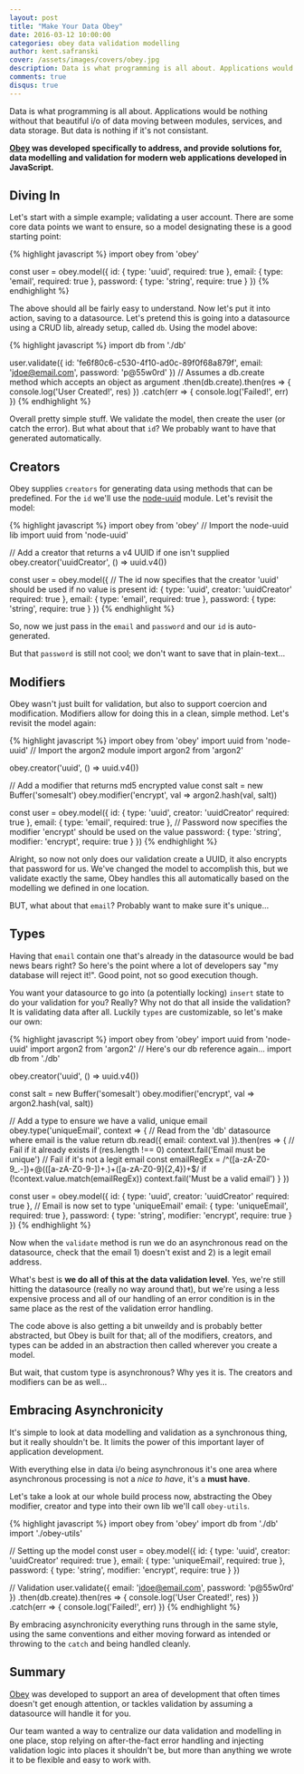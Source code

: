 ```yaml
---
layout: post
title: "Make Your Data Obey"
date: 2016-03-12 10:00:00
categories: obey data validation modelling
author: kent.safranski
cover: /assets/images/covers/obey.jpg
description: Data is what programming is all about. Applications would be nothing without that beautiful i/o of data moving between modules, services, and data storage. But data is nothing if it's not consistant.
comments: true
disqus: true
---
```


Data is what programming is all about. Applications would be nothing without that beautiful i/o of data moving between modules, services, and data storage. But data is nothing if it's not consistant.

**[Obey](https://github.com/TechnologyAdvice/obey) was developed specifically to address, and provide solutions for, data modelling and validation for modern web applications developed in JavaScript.**

## Diving In

Let's start with a simple example; validating a user account. There are some core data points we want to ensure, so a model designating these is a good starting point:

{% highlight javascript %}
import obey from 'obey'

const user = obey.model({
    id: { type: 'uuid', required: true },
    email: { type: 'email', required: true },
    password: { type: 'string', require: true }
})
{% endhighlight %}

The above should all be fairly easy to understand. Now let's put it into action, saving to a datasource. Let's pretend this is going into a datasource using a CRUD lib, already setup, called `db`. Using the model above:

{% highlight javascript %}
import db from './db'

user.validate({
    id: 'fe6f80c6-c530-4f10-ad0c-89f0f68a879f',
    email: 'jdoe@email.com',
    password: 'p@55w0rd'
})
// Assumes a db.create method which accepts an object as argument
.then(db.create).then(res => {
    console.log('User Created!', res)
})
.catch(err => {
    console.log('Failed!', err)
})
{% endhighlight %}

Overall pretty simple stuff. We validate the model, then create the user (or catch the error). But what about that `id`? We probably want to have that generated automatically.

## Creators

Obey supplies `creators` for generating data using methods that can be predefined. For the `id` we'll use the [node-uuid](https://www.npmjs.com/package/node-uuid) module. Let's revisit the model:

{% highlight javascript %}
import obey from 'obey'
// Import the node-uuid lib
import uuid from 'node-uuid'

// Add a creator that returns a v4 UUID if one isn't supplied
obey.creator('uuidCreator', () => uuid.v4())

const user = obey.model({
    // The id now specifies that the creator 'uuid' should be used if no value is present
    id: { type: 'uuid', creator: 'uuidCreator' required: true },
    email: { type: 'email', required: true },
    password: { type: 'string', require: true }
})
{% endhighlight %}

So, now we just pass in the `email` and `password` and our `id` is auto-generated.

But that `password` is still not cool; we don't want to save that in plain-text...

## Modifiers

Obey wasn't just built for validation, but also to support coercion and modification. Modifiers allow for doing this in a clean, simple method. Let's revisit the model again:

{% highlight javascript %}
import obey from 'obey'
import uuid from 'node-uuid'
// Import the argon2 module
import argon2 from 'argon2'

obey.creator('uuid', () => uuid.v4())

// Add a modifier that returns md5 encrypted value
const salt = new Buffer('somesalt')
obey.modifier('encrypt', val => argon2.hash(val, salt))

const user = obey.model({
    id: { type: 'uuid', creator: 'uuidCreator' required: true },
    email: { type: 'email', required: true },
    // Password now specifies the modifier 'encrypt' should be used on the value
    password: { type: 'string', modifier: 'encrypt', require: true }
})
{% endhighlight %}

Alright, so now not only does our validation create a UUID, it also encrypts that password for us. We've changed the model to accomplish this, but we validate exactly the same, Obey handles this all automatically based on the modelling we defined in one location.

BUT, what about that `email`? Probably want to make sure it's unique...

## Types

Having that `email` contain one that's already in the datasource would be bad news bears right? So here's the point where a lot of developers say "my database will reject it!". Good point, not so good execution though.

You want your datasource to go into (a potentially locking) `insert` state to do your validation for you? Really? Why not do that all inside the validation? It is validating data after all. Luckily `types` are customizable, so let's make our own:

{% highlight javascript %}
import obey from 'obey'
import uuid from 'node-uuid'
import argon2 from 'argon2'
// Here's our db reference again...
import db from './db'

obey.creator('uuid', () => uuid.v4())

const salt = new Buffer('somesalt')
obey.modifier('encrypt', val => argon2.hash(val, salt))

// Add a type to ensure we have a valid, unique email
obey.type('uniqueEmail', context => {
    // Read from the 'db' datasource where email is the value
    return db.read({ email: context.val }).then(res => {
        // Fail if it already exists
        if (res.length !== 0) context.fail('Email must be unique')
        // Fail if it's not a legit email
        const emailRegEx = /^([a-zA-Z0-9_\.\-])+\@(([a-zA-Z0-9\-])+\.)+([a-zA-Z0-9]{2,4})+$/
        if (!context.value.match(emailRegEx)) context.fail('Must be a valid email')
    }
})

const user = obey.model({
    id: { type: 'uuid', creator: 'uuidCreator' required: true },
    // Email is now set to type 'uniqueEmail'
    email: { type: 'uniqueEmail', required: true },
    password: { type: 'string', modifier: 'encrypt', require: true }
})
{% endhighlight %}

Now when the `validate` method is run we do an asynchronous read on the datasource, check that the email 1) doesn't exist and 2) is a legit email address.

What's best is **we do all of this at the data validation level**. Yes, we're still hitting the datasource (really no way around that), but we're using a less expensive process and all of our handling of an error condition is in the same place as the rest of the validation error handling.

The code above is also getting a bit unweildy and is probably better abstracted, but Obey is built for that; all of the modifiers, creators, and types can be added in an abstraction then called wherever you create a model.

But wait, that custom type is asynchronous? Why yes it is. The creators and modifiers can be as well...

## Embracing Asynchronicity

It's simple to look at data modelling and validation as a synchronous thing, but it really shouldn't be. It limits the power of this important layer of application development.

With everything else in data i/o being asynchronous it's one area where asynchronous processing is not a _nice to have_, it's a **must have**.

Let's take a look at our whole build process now, abstracting the Obey modifier, creator and type into their own lib we'll call `obey-utils`.

{% highlight javascript %}
import obey from 'obey'
import db from './db'
import './obey-utils'

// Setting up the model
const user = obey.model({
    id: { type: 'uuid', creator: 'uuidCreator' required: true },
    email: { type: 'uniqueEmail', required: true },
    password: { type: 'string', modifier: 'encrypt', require: true }
})

// Validation
user.validate({
    email: 'jdoe@email.com',
    password: 'p@55w0rd'
})
.then(db.create).then(res => {
    console.log('User Created!', res)
})
.catch(err => {
    console.log('Failed!', err)
})
{% endhighlight %}

By embracing asynchronicity everything runs through in the same style, using the same conventions and either moving forward as intended or throwing to the `catch` and being handled cleanly.

## Summary

[Obey](https://github.com/TechnologyAdvice/obey) was developed to support an area of development that often times doesn't get enough attention, or tackles validation by assuming a datasource will handle it for you.

Our team wanted a way to centralize our data validation and modelling in one place, stop relying on after-the-fact error handling and injecting validation logic into places it shouldn't be, but more than anything we wrote it to be flexible and easy to work with.